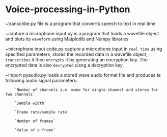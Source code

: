 # Voice-processing-in-Python

~transcribe.py file is a program that converts speech to text in real time

~capture a microphone input.py is a program that loads a wavefile object and plots its `waveform` using Matplotlib and Numpy libraries

~microphone input code.py capture a microphone input in `real time` using specified parameters, stores the recorded data in a wavefile object, `transcribes` it then `encrypts` it by generating an encryption key. The encrypted data is also `decrypted` uisng a decryption key.

~import pyaudio.py loads a stored wave audio format file and produces te following audio signal parameters: 

        `Number of channels i.e. mono for single channel and stereo for two channels`
        
        `Sample width`
        
        `Frame rate/sample rate`
        
        `Number of frames`
        
        `Value of a frame`
